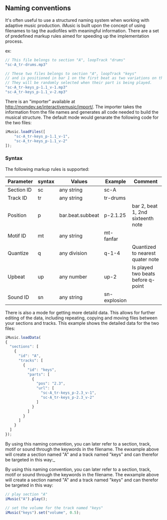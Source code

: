 ## Naming conventions
It's often useful to use a structured naming system when working with adaptive music production. iMusic is built upon the concept of using filenames to tag the audiofiles with meaningful information. There are a set of predefined markup rules aimed for speeding up the implementation process.

ex:
```javascript
// This file belongs to section "A", loopTrack "drums"
"sc-A_tr-drums.mp3"

// These two files belongs to section "A", loopTrack "keys"
// and is positioned in bar 1 on the first beat as two variations on the same part
// They will be randomly selected when their part is being played.
"sc-A_tr-keys_p-1.1_v-1.mp3"
"sc-A_tr-keys_p-1.1_v-2.mp3"
```

There is an "importer" available at http://momdev.se/interactivemusic/import/. The importer takes the information from the file names and generates all code needed to build the musical structure. The default mode would genarate the following code for the two files:

```javascript
iMusic.loadFiles([
	"sc-A_tr-keys_p-1.1_v-1",
	"sc-A_tr-keys_p-1.1_v-2"
]);
```

### Syntax
The following markup rules is supported:


| Parameter   | syntax   | Values   | Example  | Comment |
|-------------|----------|----------|----------|---------|
| Section ID   | sc       | any string   | sc-A     | |
| Track ID     | tr      | any string    | tr-drums   | |
| Position    | p       | bar.beat.subbeat   | p-2.1.25  | bar 2, beat 1, 2nd sixteenth note |
| Motif ID    | mt       | any string    | mt-fanfar   | |
| Quantize    | q       | any division    | q-1-4  | Quantized to nearest quater note |
| Upbeat    | up       | any number    | up-2  | Is played two beats before q-point|
| Sound ID    | sn       | any string    | sn-explosion  | |

	


There is also a mode for getting more detaild data. This allows for further editing of the data, including repeating, copying and moving files between your sections and tracks. This example shows the detailed data for the two files:

```javascript
iMusic.loadData(
{
  "sections": [
    {
      "id": "A",
      "tracks": [
        {
          "id": "keys",
          "parts": [
            {
              "pos": "2.3",
              "url": [
                "sc-A_tr-keys_p-2.3_v-1",
                "sc-A_tr-keys_p-2.3_v-2"
              ]
            }
          ]
        }
      ]
    }
  ]
});
```

By using this naming convention, you can later refer to a section, track, motif or sound through the keywords in the filename. The ewxample above will create a section named "A" and a track named "keys" and can therefor be targeted in this way:_

By using this naming convention, you can later refer to a section, track, motif or sound through the keywords in the filename. The ewxample above will create a section named "A" and a track named "keys" and can therefor be targeted in this way:

```javascript
// play section "A"
iMusic("A").play();

// set the volume for the track named "keys"
iMusic("keys").set("volume", 0.5);
```
